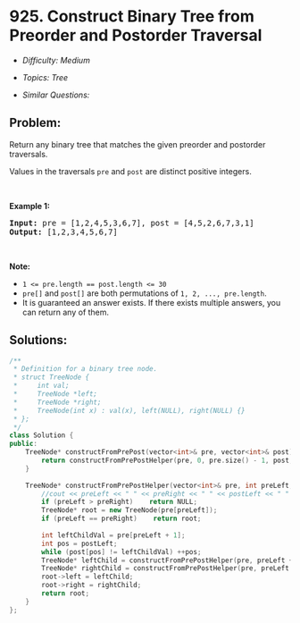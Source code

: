 # 925. Construct Binary Tree from Preorder and Postorder Traversal

* *Difficulty: Medium*

* *Topics: Tree*

* *Similar Questions:*

## Problem:

<p>Return any binary tree that matches the given preorder and postorder traversals.</p>

<p>Values in the traversals&nbsp;<code>pre</code> and <code>post</code>&nbsp;are distinct&nbsp;positive integers.</p>

<p>&nbsp;</p>

<div>
<p><strong>Example 1:</strong></p>

<pre>
<strong>Input: </strong>pre = <span id="example-input-1-1">[1,2,4,5,3,6,7]</span>, post = <span id="example-input-1-2">[4,5,2,6,7,3,1]</span>
<strong>Output: </strong><span id="example-output-1">[1,2,3,4,5,6,7]</span>
</pre>

<p>&nbsp;</p>

<p><strong><span>Note:</span></strong></p>

<ul>
	<li><code>1 &lt;= pre.length == post.length &lt;= 30</code></li>
	<li><code>pre[]</code> and <code>post[]</code>&nbsp;are both permutations of <code>1, 2, ..., pre.length</code>.</li>
	<li>It is guaranteed an answer exists. If there exists multiple answers, you can return any of them.</li>
</ul>
</div>

## Solutions:

```c++
/**
 * Definition for a binary tree node.
 * struct TreeNode {
 *     int val;
 *     TreeNode *left;
 *     TreeNode *right;
 *     TreeNode(int x) : val(x), left(NULL), right(NULL) {}
 * };
 */
class Solution {
public:
    TreeNode* constructFromPrePost(vector<int>& pre, vector<int>& post) {
        return constructFromPrePostHelper(pre, 0, pre.size() - 1, post, 0, post.size() - 1);
    }
    
    TreeNode* constructFromPrePostHelper(vector<int>& pre, int preLeft, int preRight, vector<int>& post, int postLeft, int postRight) {
        //cout << preLeft << " " << preRight << " " << postLeft << " " << postRight << endl;
        if (preLeft > preRight)    return NULL;
        TreeNode* root = new TreeNode(pre[preLeft]);
        if (preLeft == preRight)    return root;
        
        int leftChildVal = pre[preLeft + 1];
        int pos = postLeft;
        while (post[pos] != leftChildVal) ++pos;
        TreeNode* leftChild = constructFromPrePostHelper(pre, preLeft + 1, preLeft + 1 + pos - postLeft, post, postLeft, pos);
        TreeNode* rightChild = constructFromPrePostHelper(pre, preLeft + 1 + pos - postLeft + 1, preRight, post, pos + 1, postRight - 1);
        root->left = leftChild;
        root->right = rightChild;
        return root;
    }
};
```
